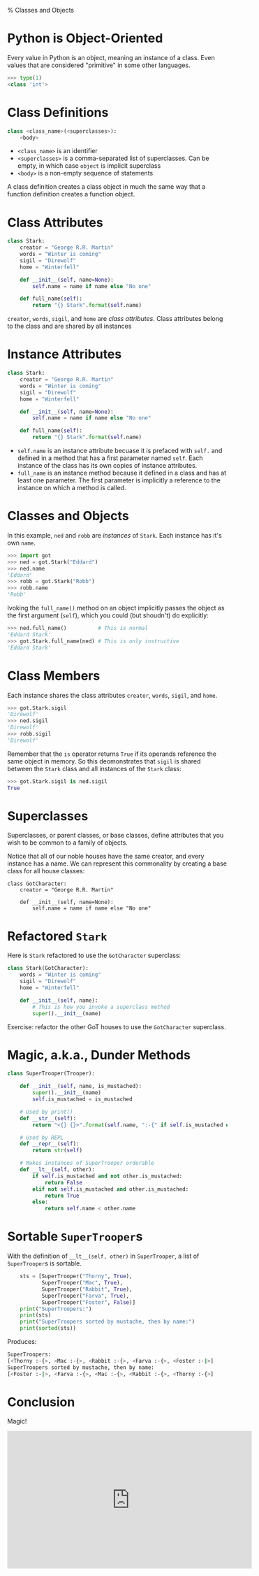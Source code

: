 % Classes and Objects

# Python is Object-Oriented

Every value in Python is an object, meaning an instance of a class. Even values that are considered "primitive" in some other languages.

```Python
>>> type(1)
<class 'int'>
```


# Class Definitions

```Python
class <class_name>(<superclasses>):
    <body>
```

- `<class_name>` is an identifier
- `<superclasses>` is a comma-separated list of superclasses. Can be empty, in which case `object` is implicit superclass
- `<body>` is a non-empty sequence of statements

A class definition creates a class object in much the same way that a function definition creates a function object.

# Class Attributes

```Python
class Stark:
    creator = "George R.R. Martin"
    words = "Winter is coming"
    sigil = "Direwolf"
    home = "Winterfell"

    def __init__(self, name=None):
        self.name = name if name else "No one"

    def full_name(self):
        return "{} Stark".format(self.name)
```

`creator`, `words`, `sigil`, and `home` are *class attributes*. Class attributes belong to the class and are shared by all instances

# Instance Attributes

```Python
class Stark:
    creator = "George R.R. Martin"
    words = "Winter is coming"
    sigil = "Direwolf"
    home = "Winterfell"

    def __init__(self, name=None):
        self.name = name if name else "No one"

    def full_name(self):
        return "{} Stark".format(self.name)
```

- `self.name` is an instance attribute becuase it is prefaced with `self.` and defined in a method that has a first parameter named `self`. Each instance of the class has its own copies of instance attributes.
- `full_name` is an instance method because it defined in a class and has at least one parameter. The first parameter is implicitly a reference to the instance on which a method is called.

# Classes and Objects

In this example, `ned` and `robb` are *instances* of `Stark`. Each instance has it's own `name`.

```Python
>>> import got
>>> ned = got.Stark("Eddard")
>>> ned.name
'Eddard'
>>> robb = got.Stark("Robb")
>>> robb.name
'Robb'
```

Ivoking the `full_name()` method on an object implicitly passes the object as the first argument (`self`), which you could (but shoudn't) do explicitly:

```Python
>>> ned.full_name()          # This is normal
'Eddard Stark'
>>> got.Stark.full_name(ned) # This is only instructive
'Eddard Stark'
```

# Class Members

Each instance shares the class attributes `creator`, `words`, `sigil`, and `home`.

```Python
>>> got.Stark.sigil
'Direwolf'
>>> ned.sigil
'Direwolf'
>>> robb.sigil
'Direwolf'
```

Remember that the `is` operator returns `True` if its operands reference the same object in memory. So this deomonstrates that `sigil` is shared between the `Stark` class and all instances of the `Stark` class:

```Python
>>> got.Stark.sigil is ned.sigil
True
```


# Superclasses

Superclasses, or parent classes, or base classes, define attributes that you wish to be common to a family of objects.

Notice that all of our noble houses have the same creator, and every instance has a name. We can represent this commonality by creating a base class for all house classes:

```
class GotCharacter:
    creator = "George R.R. Martin"

    def __init__(self, name=None):
        self.name = name if name else "No one"
```

# Refactored `Stark`

Here is `Stark` refactored to use the `GotCharacter` superclass:

```Python
class Stark(GotCharacter):
    words = "Winter is coming"
    sigil = "Direwolf"
    home = "Winterfell"

    def __init__(self, name):
        # This is how you invoke a superclass method
        super().__init__(name)
```

Exercise: refactor the other GoT houses to use the `GotCharacter` superclass.

# Magic, a.k.a., __Dunder__ Methods

```Python
class SuperTrooper(Trooper):

    def __init__(self, name, is_mustached):
        super().__init__(name)
        self.is_mustached = is_mustached

    # Used by print()
    def __str__(self):
        return "<{} {}>".format(self.name, ":-{" if self.is_mustached else ":-|")

    # Used by REPL
    def __repr__(self):
        return str(self)

    # Makes instances of SuperTrooper orderable
    def __lt__(self, other):
        if self.is_mustached and not other.is_mustached:
            return False
        elif not self.is_mustached and other.is_mustached:
            return True
        else:
            return self.name < other.name
```

# Sortable `SuperTrooper`s

With the definition of `__lt__(self, other)` in `SuperTrooper`, a list of `SuperTrooper`s is sortable.

```Python
    sts = [SuperTrooper("Thorny", True),
           SuperTrooper("Mac", True),
           SuperTrooper("Rabbit", True),
           SuperTrooper("Farva", True),
           SuperTrooper("Foster", False)]
    print("SuperTroopers:")
    print(sts)
    print("SuperTroopers sorted by mustache, then by name:")
    print(sorted(sts))
```

Produces:

```sh
SuperTroopers:
[<Thorny :-{>, <Mac :-{>, <Rabbit :-{>, <Farva :-{>, <Foster :-|>]
SuperTroopers sorted by mustache, then by name:
[<Foster :-|>, <Farva :-{>, <Mac :-{>, <Rabbit :-{>, <Thorny :-{>]
```

# Conclusion

Magic!

<iframe width="560" height="315" src="https://www.youtube.com/embed/az5qOjhsang" frameborder="0" allowfullscreen></iframe>
